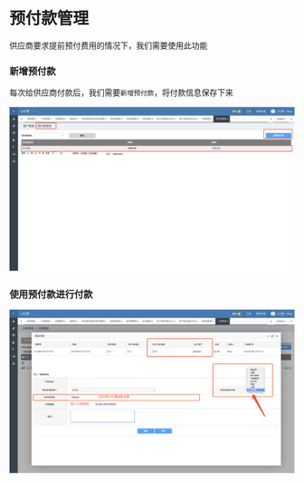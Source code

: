 # 预付款管理

供应商要求提前预付费用的情况下，我们需要使用此功能

### 新增预付款

每次给供应商付款后，我们需要`新增预付款`，将付款信息保存下来

![](../../.gitbook/assets/image%20%2823%29.png)

### 使用预付款进行付款

![](../../.gitbook/assets/image%20%2821%29.png)



